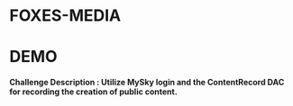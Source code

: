 # FOXES-MEDIA

# DEMO

#### Challenge Description : Utilize MySky login and the ContentRecord DAC for recording the creation of public content.
